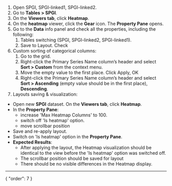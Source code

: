 1. Open SPGI, SPGI-linked1, SPGI-linked2.
2. Go to **Tables > SPGI**.
3. On the **Viewers tab**, click **Heatmap**.
4. On the **heatmap** viewer, click the **Gear** icon. The **Property Pane** opens.
5. Go to the **Data** info panel and check all the properties, including the following:
    1. Tables switching (SPGI, SPGI-linked2, SPGI-linked1).
    2. Save to Layout. Check
6. Custom sorting of categorical columns:
    1. Go to the grid.
    2. Right-click the Primary Series Name column’s header and select **Sort > Custom** from the context menu.
    3. Move the empty value to the first place. Click Apply, OK
    4. Right-click the Primary Series Name column’s header and select **Sort > Ascending** (empty value should be in the first place), **Descending**.
7. Layouts saving & visualization:
* Open new **SPGI** dataset. On the **Viewers tab**, click **Heatmap**.
* In the **Property Pane**:
  * increase 'Max Heatmap Columns' to 100.
  * switch off 'Is heatmap' option.
  * move scrollbar position
* Save and re-apply layout.
* Switch on 'Is heatmap' option in the **Property Pane**. 
* **Expected Results**: 
  * After applying the layout, the Heatmap visualization should be identical to the view before the 'Is heatmap' option was switched off. 
  * The scrollbar position should be saved for layout
  * There should be no visible differences in the Heatmap display.

---
{
  "order": 7
}